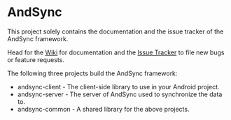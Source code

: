 AndSync
=======

This project solely contains the documentation and the issue tracker of the AndSync framework.

Head for the [Wiki](https://github.com/inovex/AndSync/wiki) for documentation and the [Issue Tracker](https://github.com/inovex/AndSync/issues)
to file new bugs or feature requests.

The following three projects build the AndSync framework:

* andsync-client - The client-side library to use in your Android project.
* andsync-server - The server of AndSync used to synchronize the data to.
* andsync-common - A shared library for the above projects.
